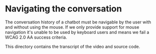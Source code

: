 # Navigating the conversation
The conversation history of a chatbot must be navigable by the user with and without using the mouse. If we only provide support for mouse navigation it's unable to be used by keyboard users and means we fail a WCAG 2.0 AA success criteria. 

This directory contains the transcript of the video and source code.
